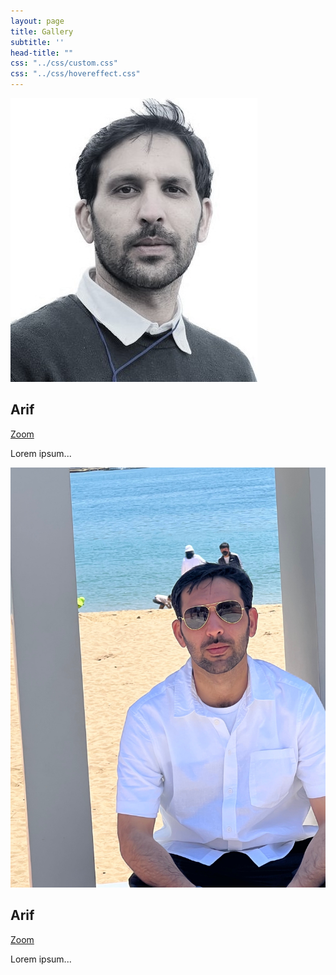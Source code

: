 ```yaml
---
layout: page
title: Gallery
subtitle: ''
head-title: ""
css: "../css/custom.css"
css: "../css/hovereffect.css"
---
```

<div class="row">
    <div class="col-md-4">
        <div class="thumbnail">
            <div class="hovereffect">
                <img class="img-responsive" src="/img/arif-new2.jpg">
                <div class="overlay">
                    <h2>Arif</h2>
                    <a class="info" href="https://arifkhaan.github.io/img/arif-new2.jpg">Zoom</a>
                </div>
                <div class="caption">
                    <p>Lorem ipsum...</p>
                </div>
            </div>
        </div>
    </div>
  <div class="col-md-4">
      <div class="thumbnail">
          <div class="hovereffect">
              <img class="img-responsive" src="/img/arifnnew.jpg">
              <div class="overlay">
                  <h2>Arif</h2>
                  <a class="info" href="https://arifkhaan.github.io/img/arifnnew.jpg">Zoom</a>
              </div>
              <div class="caption">
                  <p>Lorem ipsum...</p>
              </div>
          </div>
      </div>
  </div>
</div>
